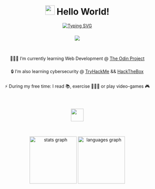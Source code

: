 <div align="center">
<h1> <img src="https://emojis.slackmojis.com/emojis/images/1588315024/8823/hyperkitty.gif?1588315024" width="30" /> Hello World! </h1>

<a href="https://git.io/typing-svg"><img src="https://readme-typing-svg.demolab.com?font=Fira+Code&size=20&pause=1000&color=66FF30&center=true&vCenter=true&width=450&lines=I'm+Ikram!;Software+Development+enthusiast;Cybersecurity+Enthusiast;Lifelong+Learner" alt="Typing SVG" /></a>
###
![](https://komarev.com/ghpvc/?username=ikonyx&color=228B22)

<br><br>
 👩🏻‍💻 I’m currently learning Web Development @ [The Odin Project](https://www.theodinproject.com/)
###
🔒 I’m also learning cybersecurity @ [TryHackMe](https://tryhackme.com/) && [HackTheBox](https://www.hackthebox.com/)
###
⚡ During my free time: I read 📚, exercise 🤸🏻‍♀️ or play video-games 🎮
###

<br><br>
<img src="https://raw.githubusercontent.com/innng/innng/master/assets/kyubey.gif" height="40" />
<br><br><br>

<img src="https://github-readme-stats.vercel.app/api?username=ikonyx&hide_title=false&hide_rank=false&show_icons=true&include_all_commits=true&count_private=true&disable_animations=false&theme=dracula&locale=en&hide_border=false&order=1" height="150" alt="stats graph"  />
<img src="https://github-readme-stats.vercel.app/api/top-langs?username=ikonyx&locale=en&hide_title=false&layout=compact&card_width=320&langs_count=5&theme=dracula&hide_border=false&order=2" height="150" alt="languages graph"  />

</div>



